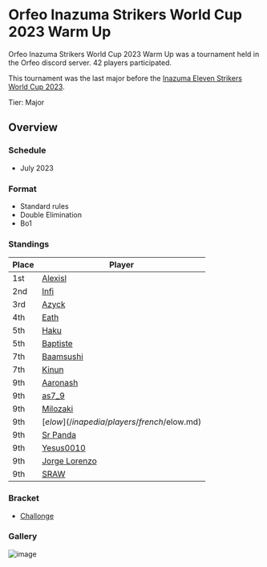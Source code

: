 # Orfeo Inazuma Strikers World Cup 2023 Warm Up

Orfeo Inazuma Strikers World Cup 2023 Warm Up was a tournament held in the Orfeo discord server.
42 players participated. 

This tournament was the last major before the [Inazuma Eleven Strikers World Cup 2023](inapedia/tournaments/worldcup23.md).

Tier: Major

## Overview

### Schedule
- July 2023

### Format
- Standard rules
- Double Elimination
- Bo1

### Standings
|Place|Player|
|-|-|
|1st|[Alexisl](/inapedia/players/french/alexisl.md)|
|2nd|[Infi](/inapedia/players/japanese/infi.md)|
|3rd|[Azyck](/inapedia/players/french/azyck.md)|
|4th|[Eath](/inapedia/players/belgian/eath.md)|
|5th|[Haku](/inapedia/players/german/haku.md)|
|5th|[Baptiste](/inapedia/players/french/baptiste.md)|
|7th|[Baamsushi](/inapedia/players/indonesian/baamsushi.md)|
|7th|[Kinun](/inapedia/players/belgian/kinun.md)|
|9th|[Aaronash](/inapedia/players/italian/aaronash.md)|
|9th|[as7_9](/inapedia/players/japanese/as7_9.md)|
|9th|[Milozaki](/inapedia/players/german/milozaki.md)|
|9th|[$elow](/inapedia/players/french/$elow.md)|
|9th|[Sr Panda](/inapedia/players/brazilian/panda.md)|
|9th|[Yesus0010](/inapedia/players/spanish/yesus.md)|
|9th|[Jorge Lorenzo](/inapedia/players/spanish/jorge.md)|
|9th|[SRAW](/inapedia/players/french/sraw.md)|

### Bracket
- [Challonge](https://challonge.com/kjfxec52)

### Gallery

![image](https://github.com/inabikarilibrary/inalib/assets/110833255/50988579-8d99-4869-b722-bfeb67ba60eb)
